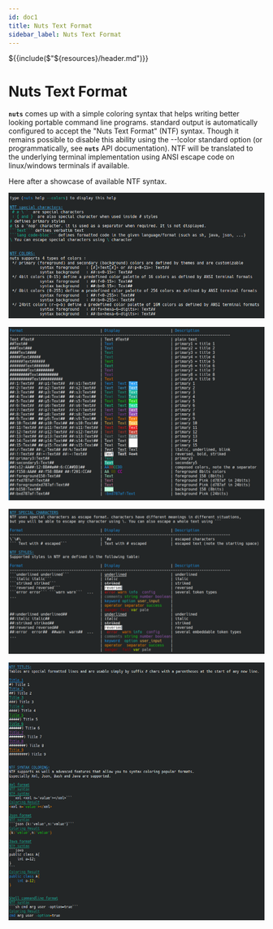 ```yaml
---
id: doc1
title: Nuts Text Format
sidebar_label: Nuts Text Format
---
```


${{include($"${resources}/header.md")}}

# Nuts Text Format
**```nuts```** comes up with a simple coloring syntax that helps writing better looking portable command line programs.
standard output is automatically configured to accept the "Nuts Text Format" (NTF) syntax. 
Though it remains possible to disable this ability using the --!color standard option (or programmatically, 
see **```nuts```** API documentation). NTF will be translated to the underlying terminal implementation using ANSI 
escape code on linux/windows terminals if available.

Here after a showcase of available NTF syntax.

![text-coloring-format](text-coloring-format-01.png)


![text-coloring-format](text-coloring-format-02.png)


![text-coloring-format](text-coloring-format-03.png)


![text-coloring-format](text-coloring-format-04.png)


